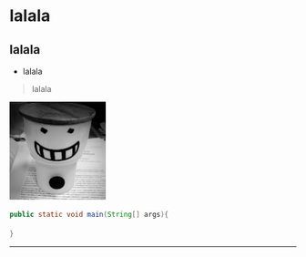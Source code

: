 # lalala

## lalala

* lalala

> lalala

![lalal](test.png)

```java
public static void main(String[] args){

}
```
---


